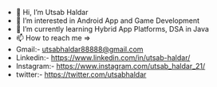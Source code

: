 - 👋 Hi, I’m Utsab Haldar
- 👀 I’m interested in Android App and Game Development
- 🌱 I’m currently learning Hybrid App Platforms, DSA in Java
- 📫 How to reach me =>
- Gmail:- utsabhaldar88888@gmail.com
- Linkedin:- https://www.linkedin.com/in/utsab-haldar/
- Instagram:- https://www.instagram.com/utsab_haldar_21/
- twitter:- https://twitter.com/utsabhaldar

<!---
utsabhaldar/utsabhaldar is a ✨ special ✨ repository because its `README.md` (this file) appears on your GitHub profile.
You can click the Preview link to take a look at your changes.
--->
